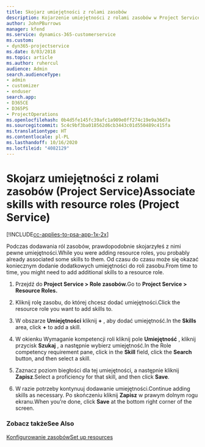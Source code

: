 ```yaml
---
title: Skojarz umiejętności z rolami zasobów
description: Kojarzenie umiejętności z rolami zasobów w Project Service
author: JohnPBurrows
manager: kfend
ms.service: dynamics-365-customerservice
ms.custom:
- dyn365-projectservice
ms.date: 8/03/2018
ms.topic: article
ms.author: ruhercul
audience: Admin
search.audienceType:
- admin
- customizer
- enduser
search.app:
- D365CE
- D365PS
- ProjectOperations
ms.openlocfilehash: 0b4d5fe145fc39afc1a909e0ff274c19e9a36d7a
ms.sourcegitcommit: 5c4c9bf3ba018562d6cb3443c01d550489c415fa
ms.translationtype: HT
ms.contentlocale: pl-PL
ms.lasthandoff: 10/16/2020
ms.locfileid: "4082129"
---
```

# <a name="associate-skills-with-resource-roles-project-service"></a><span data-ttu-id="a48e5-103">Skojarz umiejętności z rolami zasobów (Project Service)</span><span class="sxs-lookup"><span data-stu-id="a48e5-103">Associate skills with resource roles (Project Service)</span></span>

[!INCLUDE[cc-applies-to-psa-app-1x-2x](../includes/cc-applies-to-psa-app-1x-2x.md)]

<span data-ttu-id="a48e5-104">Podczas dodawania ról zasobów, prawdopodobnie skojarzyłeś z nimi pewne umiejętności.</span><span class="sxs-lookup"><span data-stu-id="a48e5-104">While you were adding resource roles, you probably already associated some skills to them.</span></span> <span data-ttu-id="a48e5-105">Od czasu do czasu może się okazać koniecznym dodanie dodatkowych umiejętności do roli zasobu.</span><span class="sxs-lookup"><span data-stu-id="a48e5-105">From time to time, you might need to add additional skills to a resource role.</span></span>  
  
1.  <span data-ttu-id="a48e5-106">Przejdź do **Project Service > Role zasobów.**</span><span class="sxs-lookup"><span data-stu-id="a48e5-106">Go to **Project Service > Resource Roles.**</span></span>  
  
2.  <span data-ttu-id="a48e5-107">Kliknij rolę zasobu, do której chcesz dodać umiejętności.</span><span class="sxs-lookup"><span data-stu-id="a48e5-107">Click the resource role you want to add skills to.</span></span>  
  
3.  <span data-ttu-id="a48e5-108">W obszarze **Umiejętności** kliknij **+** , aby dodać umiejętność.</span><span class="sxs-lookup"><span data-stu-id="a48e5-108">In the **Skills** area, click **+** to add a skill.</span></span>  
  
4.  <span data-ttu-id="a48e5-109">W okienku Wymaganie kompetencji roli kliknij pole **Umiejętność** , kliknij przycisk **Szukaj** , a następnie wybierz umiejętność.</span><span class="sxs-lookup"><span data-stu-id="a48e5-109">In the Role competency requirement pane, click in the **Skill** field, click the **Search** button,  and then select a skill.</span></span>  
  
5.  <span data-ttu-id="a48e5-110">Zaznacz poziom biegłości dla tej umiejętności, a następnie kliknij **Zapisz**.</span><span class="sxs-lookup"><span data-stu-id="a48e5-110">Select a proficiency for that skill, and then click **Save**.</span></span>  
  
6.  <span data-ttu-id="a48e5-111">W razie potrzeby kontynuuj dodawanie umiejętności.</span><span class="sxs-lookup"><span data-stu-id="a48e5-111">Continue adding skills as necessary.</span></span> <span data-ttu-id="a48e5-112">Po skończeniu kliknij **Zapisz** w prawym dolnym rogu ekranu.</span><span class="sxs-lookup"><span data-stu-id="a48e5-112">When you’re done, click **Save** at the bottom right corner of the screen.</span></span>  
  
### <a name="see-also"></a><span data-ttu-id="a48e5-113">Zobacz także</span><span class="sxs-lookup"><span data-stu-id="a48e5-113">See Also</span></span>  
 [<span data-ttu-id="a48e5-114">Konfigurowanie zasobów</span><span class="sxs-lookup"><span data-stu-id="a48e5-114">Set up resources</span></span>](../psa/set-up-resources.md)
